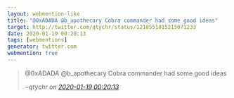 ```yaml
---
layout: webmention-like
title: "@0xADADA @b_apothecary Cobra commander had some good ideas"
target: http://twitter.com/qtychr/status/1218551015215071233
date: 2020-01-19 00:20:13
tags: [webmentions]
generator: twitter.com
webmention: true
---
```




<blockquote class="external-citation">
  <p>
    @0xADADA @b_apothecary Cobra commander had some good ideas
  </p>
  <cite>‒<span class="p-author p-name">qtychr</span>
    on
    <a href="http://twitter.com/qtychr/status/1218551015215071233" rel="external nofollow" target="_blank">2020-01-19 00:20:13</a>
  </cite>
</blockquote>



